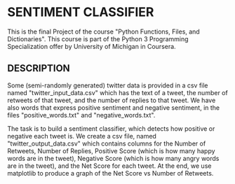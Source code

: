 # SENTIMENT CLASSIFIER

This is the final Project of the course "Python Functions, Files, and Dictionaries". This course is part of the Python 3 Programming Specialization offer by University of Michigan in Coursera. 

## DESCRIPTION

Some (semi-randomly generated) twitter data is provided in a csv file named "twitter_input_data.csv" which has the text of a tweet, the number of retweets of that tweet, and the number of replies to that tweet. We have also words that express positive sentiment and negative sentiment, in the files "positive_words.txt" and "negative_words.txt".

The task is to build a sentiment classifier, which detects how positive or negative each tweet is. We create a csv file, named "twitter_output_data.csv"  which contains columns for the Number of Retweets, Number of Replies, Positive Score (which is how many happy words are in the tweet), Negative Score (which is how many angry words are in the tweet), and the Net Score for each tweet. At the end, we use matplotlib to produce a graph of the Net Score vs Number of Retweets.


